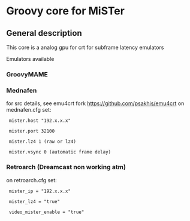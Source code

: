 # Groovy core for MiSTer

## General description
This core is a analog gpu for crt for subframe latency emulators

Emulators available

### GroovyMAME


  
### Mednafen 
  for src details, see emu4crt fork https://github.com/psakhis/emu4crt
  on mednafen.cfg set:
  
     mister.host "192.x.x.x"
  
     mister.port 32100
  
     mister.lz4 1 (raw or lz4)
  
     mister.vsync 0 (automatic frame delay)
  

  
### Retroarch (Dreamcast non working atm)
  
  on retroarch.cfg set:
  
     mister_ip = "192.x.x.x"
  
     mister_lz4 = "true"
  
     video_mister_enable = "true"
  






